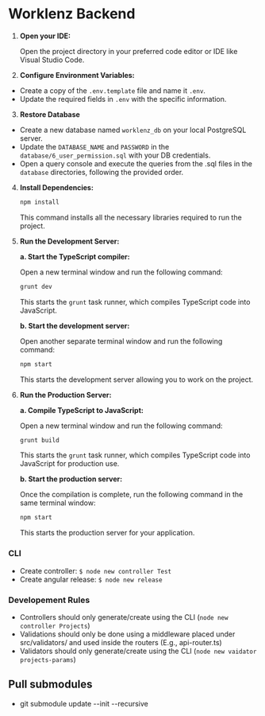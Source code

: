 # Worklenz Backend

1. **Open your IDE:**

   Open the project directory in your preferred code editor or IDE like Visual Studio Code.

2. **Configure Environment Variables:**

  - Create a copy of the `.env.template` file and name it `.env`.
  - Update the required fields in `.env` with the specific information.

3. **Restore Database**
  - Create a new database named `worklenz_db` on your local PostgreSQL server.
   - Update the `DATABASE_NAME` and `PASSWORD` in the  `database/6_user_permission.sql` with your DB credentials.
  - Open a query console and execute the queries from the .sql files in the `database` directories, following the provided order.

4. **Install Dependencies:**

   ```bash
   npm install
   ```

   This command installs all the necessary libraries required to run the project.

5. **Run the Development Server:**

   **a. Start the TypeScript compiler:**

   Open a new terminal window and run the following command:

      ```bash
      grunt dev
      ```

   This starts the `grunt` task runner, which compiles TypeScript code into JavaScript.

   **b. Start the development server:**

   Open another separate terminal window and run the following command:

      ```bash
      npm start
      ```

   This starts the development server allowing you to work on the project.

6. **Run the Production Server:**

   **a. Compile TypeScript to JavaScript:**

   Open a new terminal window and run the following command:

      ```bash
      grunt build
      ```

   This starts the `grunt` task runner, which compiles TypeScript code into JavaScript for production use.

   **b. Start the production server:**

   Once the compilation is complete, run the following command in the same terminal window:

      ```bash
      npm start
      ```

   This starts the production server for your application.

### CLI

- Create controller: `$ node new controller Test`
- Create angular release: `$ node new release`

### Developement Rules

- Controllers should only generate/create using the CLI (`node new controller Projects`)
- Validations should only be done using a middleware placed under src/validators/ and used inside the routers (E.g., api-router.ts)
- Validators should only generate/create using the CLI (`node new vaidator projects-params`)

## Pull submodules
- git submodule update --init --recursive
